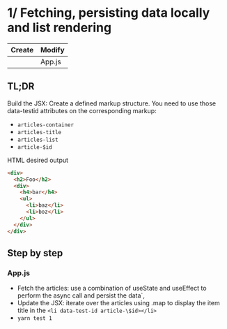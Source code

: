 # 1/ Fetching, persisting data locally and list rendering

| Create | Modify |
| ------ | ------ |
|        | App.js |

## TL;DR

Build the JSX: Create a defined markup structure. You need to use those data-testid attributes on the corresponding markup:

- `articles-container`
- `articles-title`
- `articles-list`
- `article-$id`

HTML desired output

```html
<div>
  <h2>Foo</h2>
  <div>
    <h4>bar</h4>
    <ul>
      <li>baz</li>
      <li>boz</li>
    </ul>
  </div>
</div>
```

## Step by step

### App.js

- Fetch the articles: use a combination of useState and useEffect to perform the async call and persist the data`,
- Update the JSX: iterate over the articles using .map to display the item title in the `<li data-test-id article-\$id></li>`
- `yarn test 1`
